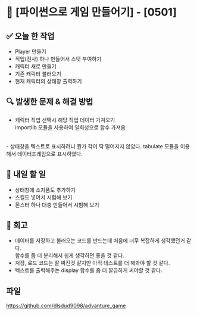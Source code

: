 # 🚀 [파이썬으로 게임 만들어기] - [0501]

## ✅ 오늘 한 작업
- Player 만들기
- 직업(전사) 하나 만들어서 스텟 부여하기
- 캐릭터 새로 만들기
- 기존 캐릭터 불러오기
- 현재 캐릭터의 상태창 출력하기

## 🔍 발생한 문제 & 해결 방법
- 캐릭터 직업 선택시 해당 직업 데이터 가져오기  
  importlib 모듈을 사용하여 일회성으로 함수 가져옴
<br>
- 상태창을 텍스트로 표시하려니 뭔가 각이 딱 떨어지지 않았다.  
  tabulate 모듈을 이용해서 데이터프레임으로 표시하였다.

## 🎯 내일 할 일
- 상태창에 소지품도 추가하기
- 스킬도 넣어서 시험해 보기
- 몬스터 하나 대충 만들어서 시험해 보기

## 🤔 회고
- 데이터를 저장하고 불러오는 코드를 만드는데 처음에 너무 복잡하게 생각했던거 같다.  
  함수를 좀 더 분리해서 쉽게 생각하면 좋을 것 같다.
- 저장, 로드 코드는 잘 짜진것 같지만 아직 테스트를 더 해봐야 할 것 같다.
- 텍스트를 출력해주는 display 함수를 좀 더 깔끔하게 써야할 것 같다.

## 파일
https://github.com/dlsdud9098/advanture_game